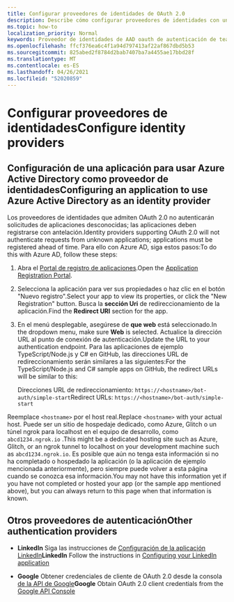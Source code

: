 ```yaml
---
title: Configurar proveedores de identidades de OAuth 2.0
description: Describe cómo configurar proveedores de identidades con un enfoque en Azure AD
ms.topic: how-to
localization_priority: Normal
keywords: Proveedor de identidades de AAD oauth de autenticación de teams
ms.openlocfilehash: ffcf376ea6c4f1a94d797413af22af867dbd5b53
ms.sourcegitcommit: 825abed2f8784d2bab7407ba7a4455ae17bbd28f
ms.translationtype: MT
ms.contentlocale: es-ES
ms.lasthandoff: 04/26/2021
ms.locfileid: "52020859"
---
```

# <a name="configure-identity-providers"></a><span data-ttu-id="da7e0-104">Configurar proveedores de identidades</span><span class="sxs-lookup"><span data-stu-id="da7e0-104">Configure identity providers</span></span>

## <a name="configuring-an-application-to-use-azure-active-directory-as-an-identity-provider"></a><span data-ttu-id="da7e0-105">Configuración de una aplicación para usar Azure Active Directory como proveedor de identidades</span><span class="sxs-lookup"><span data-stu-id="da7e0-105">Configuring an application to use Azure Active Directory as an identity provider</span></span>

<span data-ttu-id="da7e0-106">Los proveedores de identidades que admiten OAuth 2.0 no autenticarán solicitudes de aplicaciones desconocidas; las aplicaciones deben registrarse con antelación.</span><span class="sxs-lookup"><span data-stu-id="da7e0-106">Identity providers supporting OAuth 2.0 will not authenticate requests from unknown applications; applications must be registered ahead of time.</span></span> <span data-ttu-id="da7e0-107">Para ello con Azure AD, siga estos pasos:</span><span class="sxs-lookup"><span data-stu-id="da7e0-107">To do this with Azure AD, follow these steps:</span></span>

1. <span data-ttu-id="da7e0-108">Abra el [Portal de registro de aplicaciones](https://ms.portal.azure.com/#blade/Microsoft_AAD_RegisteredApps/ApplicationsListBlade).</span><span class="sxs-lookup"><span data-stu-id="da7e0-108">Open the [Application Registration Portal](https://ms.portal.azure.com/#blade/Microsoft_AAD_RegisteredApps/ApplicationsListBlade).</span></span>

2. <span data-ttu-id="da7e0-109">Selecciona la aplicación para ver sus propiedades o haz clic en el botón "Nuevo registro".</span><span class="sxs-lookup"><span data-stu-id="da7e0-109">Select your app to view its properties, or click the "New Registration" button.</span></span> <span data-ttu-id="da7e0-110">Busca la **sección Uri** de redireccionamiento de la aplicación.</span><span class="sxs-lookup"><span data-stu-id="da7e0-110">Find the **Redirect URI** section for the app.</span></span>

3. <span data-ttu-id="da7e0-111">En el menú desplegable, asegúrese de **que web** está seleccionado.</span><span class="sxs-lookup"><span data-stu-id="da7e0-111">In the dropdown menu, make sure **Web** is selected.</span></span> <span data-ttu-id="da7e0-112">Actualice la dirección URL al punto de conexión de autenticación.</span><span class="sxs-lookup"><span data-stu-id="da7e0-112">Update the URL to your authentication endpoint.</span></span> <span data-ttu-id="da7e0-113">Para las aplicaciones de ejemplo TypeScript/Node.js y C# en GitHub, las direcciones URL de redireccionamiento serán similares a las siguientes:</span><span class="sxs-lookup"><span data-stu-id="da7e0-113">For the TypeScript/Node.js and C# sample apps on GitHub, the redirect URLs will be similar to this:</span></span>

    <span data-ttu-id="da7e0-114">Direcciones URL de redireccionamiento: `https://<hostname>/bot-auth/simple-start`</span><span class="sxs-lookup"><span data-stu-id="da7e0-114">Redirect URLs: `https://<hostname>/bot-auth/simple-start`</span></span>

<span data-ttu-id="da7e0-115">Reemplace `<hostname>` por el host real.</span><span class="sxs-lookup"><span data-stu-id="da7e0-115">Replace `<hostname>` with your actual host.</span></span> <span data-ttu-id="da7e0-116">Puede ser un sitio de hospedaje dedicado, como Azure, Glitch o un túnel ngrok para localhost en el equipo de desarrollo, como `abcd1234.ngrok.io` .</span><span class="sxs-lookup"><span data-stu-id="da7e0-116">This might be a dedicated hosting site such as Azure, Glitch, or an ngrok tunnel to localhost on your development machine such as `abcd1234.ngrok.io`.</span></span> <span data-ttu-id="da7e0-117">Es posible que aún no tenga esta información si no ha completado o hospedado la aplicación (o la aplicación de ejemplo mencionada anteriormente), pero siempre puede volver a esta página cuando se conozca esa información.</span><span class="sxs-lookup"><span data-stu-id="da7e0-117">You may not have this information yet if you have not completed or hosted your app (or the sample app mentioned above), but you can always return to this page when that information is known.</span></span>

## <a name="other-authentication-providers"></a><span data-ttu-id="da7e0-118">Otros proveedores de autenticación</span><span class="sxs-lookup"><span data-stu-id="da7e0-118">Other authentication providers</span></span>

* <span data-ttu-id="da7e0-119">**LinkedIn** Siga las instrucciones de [Configuración de la aplicación LinkedIn](/linkedin/talent/apply-with-linkedin)</span><span class="sxs-lookup"><span data-stu-id="da7e0-119">**LinkedIn** Follow the instructions in [Configuring your LinkedIn application](/linkedin/talent/apply-with-linkedin)</span></span>

* <span data-ttu-id="da7e0-120">**Google** Obtener credenciales de cliente de OAuth 2.0 desde la consola [de la API de Google](https://console.developers.google.com/)</span><span class="sxs-lookup"><span data-stu-id="da7e0-120">**Google** Obtain OAuth 2.0 client credentials from the [Google API Console](https://console.developers.google.com/)</span></span>
